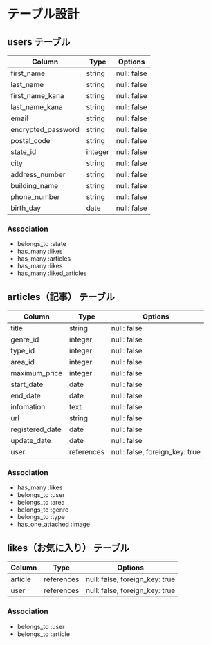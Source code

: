 # テーブル設計

## users テーブル

| Column             | Type    | Options     |
| -------------------| ------- | ----------- |
| first_name         | string  | null: false |
| last_name          | string  | null: false |
| first_name_kana    | string  | null: false |
| last_name_kana     | string  | null: false |
| email              | string  | null: false |
| encrypted_password | string  | null: false |
| postal_code        | string  | null: false |
| state_id           | integer | null: false |
| city               | string  | null: false |
| address_number     | string  | null: false |
| building_name      | string  | null: false |
| phone_number       | string  | null: false |
| birth_day          | date    | null: false |


### Association
- belongs_to :state
- has_many :likes
- has_many :articles
- has_many :likes
- has_many :liked_articles

## articles（記事） テーブル

| Column          | Type       | Options                        |
| --------------- | ---------- | ------------------------------ |
| title           | string     | null: false                    |
| genre_id        | integer    | null: false                    |
| type_id         | integer    | null: false                    |
| area_id         | integer    | null: false                    |
| maximum_price   | integer    | null: false                    |
| start_date      | date       | null: false                    |
| end_date        | date       | null: false                    |
| infomation      | text       | null: false                    |
| url             | string     | null: false                    |
| registered_date | date       | null: false                    |
| update_date     | date       | null: false                    |
| user            | references | null: false, foreign_key: true |

### Association
- has_many   :likes
- belongs_to :user
- belongs_to :area
- belongs_to :genre
- belongs_to :type
- has_one_attached :image

## likes（お気に入り） テーブル

| Column  | Type       | Options                        |
| ------- | ---------- | ------------------------------ |
| article | references | null: false, foreign_key: true |
| user    | references | null: false, foreign_key: true |

### Association
- belongs_to :user
- belongs_to :article

